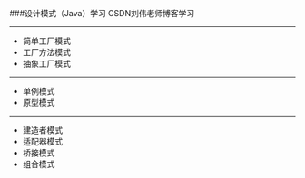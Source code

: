 ###设计模式（Java）学习
CSDN刘伟老师博客学习

---
- 简单工厂模式
- 工厂方法模式
- 抽象工厂模式

---
- 单例模式
- 原型模式

---
- 建造者模式
- 适配器模式
- 桥接模式
- 组合模式

